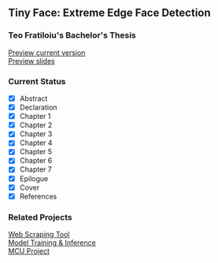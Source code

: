 ## Tiny Face: Extreme Edge Face Detection
### Teo Fratiloiu's Bachelor's Thesis
[Preview current version](main.pdf)  
[Preview slides](thesis_pres/thesis_presentation.pdf)

### Current Status
- [x] Abstract
- [x] Declaration
- [x] Chapter 1  
- [x] Chapter 2
- [x] Chapter 3
- [x] Chapter 4
- [x] Chapter 5
- [x] Chapter 6
- [x] Chapter 7
- [x] Epilogue
- [x] Cover
- [x] References

### Related Projects
[Web Scraping Tool](https://github.com/munober/webscrapper)  
[Model Training & Inference](https://github.com/munober/tinyModels)  
[MCU Project](https://github.com/munober/STM3240G-EVAL-TensorFlow-TinyFace)  
